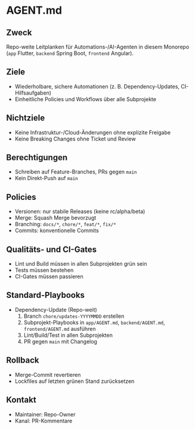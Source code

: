 # AGENT.md

## Zweck
Repo-weite Leitplanken für Automations-/AI-Agenten in diesem Monorepo (`app` Flutter, `backend` Spring Boot, `frontend` Angular).

## Ziele
- Wiederholbare, sichere Automationen (z. B. Dependency-Updates, CI-Hilfsaufgaben)
- Einheitliche Policies und Workflows über alle Subprojekte

## Nichtziele
- Keine Infrastruktur-/Cloud-Änderungen ohne explizite Freigabe
- Keine Breaking Changes ohne Ticket und Review

## Berechtigungen
- Schreiben auf Feature-Branches, PRs gegen `main`
- Kein Direkt-Push auf `main`

## Policies
- Versionen: nur stabile Releases (keine rc/alpha/beta)
- Merge: Squash Merge bevorzugt
- Branching: `docs/*`, `chore/*`, `feat/*`, `fix/*`
- Commits: konventionelle Commits

## Qualitäts- und CI-Gates
- Lint und Build müssen in allen Subprojekten grün sein
- Tests müssen bestehen
- CI-Gates müssen passieren

## Standard-Playbooks
- Dependency-Update (Repo-weit)
  1. Branch `chore/updates-YYYYMMDD` erstellen
  2. Subprojekt-Playbooks in `app/AGENT.md`, `backend/AGENT.md`, `frontend/AGENT.md` ausführen
  3. Lint/Build/Test in allen Subprojekten
  4. PR gegen `main` mit Changelog

## Rollback
- Merge-Commit revertieren
- Lockfiles auf letzten grünen Stand zurücksetzen

## Kontakt
- Maintainer: Repo-Owner
- Kanal: PR-Kommentare
